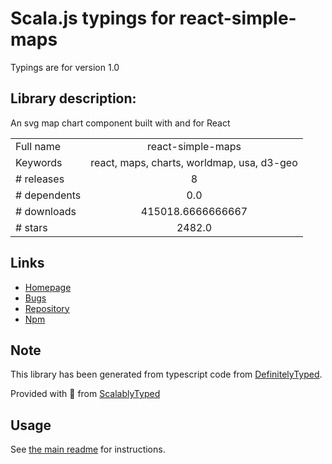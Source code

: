 
# Scala.js typings for react-simple-maps

Typings are for version 1.0

## Library description:
An svg map chart component built with and for React

|                    |                 |
| ------------------ | :-------------: |
| Full name          | react-simple-maps |
| Keywords           | react, maps, charts, worldmap, usa, d3-geo |
| # releases         | 8 |
| # dependents       | 0.0 |
| # downloads        | 415018.6666666667 |
| # stars            | 2482.0 |

## Links
- [Homepage](https://github.com/zcreativelabs/react-simple-maps#readme)
- [Bugs](https://github.com/zcreativelabs/react-simple-maps/issues)
- [Repository](https://github.com/zcreativelabs/react-simple-maps)
- [Npm](https://www.npmjs.com/package/react-simple-maps)
    


## Note
This library has been generated from typescript code from [DefinitelyTyped](https://definitelytyped.org).

Provided with :purple_heart: from [ScalablyTyped](https://github.com/oyvindberg/ScalablyTyped)

## Usage
See [the main readme](../../readme.md) for instructions.


